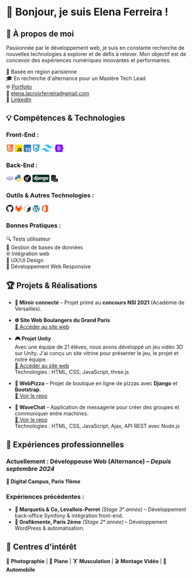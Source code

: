 # 👋 Bonjour, je suis Elena Ferreira !

## 🚀 À propos de moi

Passionnée par le développement web, je suis en constante recherche de nouvelles technologies à explorer et de défis à relever. Mon objectif est de concevoir des expériences numériques innovantes et performantes.

📍 Basée en région parisienne  
🎓 En recherche d'alternance pour un Mastère Tech Lead  
🌐 [Portfolio](https://elena-ferreira.notion.site/Portfolio-725d518db1044e3cabbd23322622a29e?pvs=74)  
📧 elena.lacroixferreira@gmail.com  
🔗 [LinkedIn](https://www.linkedin.com/in/ferreira-elena/)

## 💡 Compétences & Technologies

### Front-End :

<img height="20" alt="html" src="images/html.png"> <img height="20" alt="javascript" src="images/js.png"> <img height="20" alt="typescript" src="images/typescript.png"> <img height="20" alt="css" src="images/css.png"> <img height="20" alt="Tailwind" src="images/Tailwind.png"> <img height="20" alt="bootstrap" src="images/Bootstrap.png">

### Back-End :

<img height="20" alt="php" src="images/php.png"> <img height="20" alt="python" src="images/python.png"> <img height="20" alt="symfony" src="images/symfony.svg"> <img height="20" alt="django" src="images/django.svg"> <img height="20" alt="sql" src="images/sql.png">

### Outils & Autres Technologies :

<img height="20" alt="github" src="images/github.svg"> <img height="20" alt="gitlab" src="images/gitlab.png"> <img height="20" alt="bash" src="images/bash.png"> <img height="20" alt="wordpress" src="images/wordpress.png"> <img height="20" alt="office" src="images/office.png">

### Bonnes Pratiques :

🔍 Tests utilisateur  
💾 Gestion de bases de données  
🌐 Intégration web  
🎨 UX/UI Design  
📱 Développement Web Responsive

## 🏆 Projets & Réalisations

- **🏅 Miroir connecté** – Projet primé au **concours NSI 2021** (Académie de Versailles).

- **🌐 Site Web Boulangers du Grand Paris**  
  [🔗 Accéder au site web](https://boulangersdugrandparis.com/accueil/)

- **🎮 Projet Unity**  
  Avec une équipe de 21 élèves, nous avons développé un jeu vidéo 3D sur Unity. J'ai conçu un site vitrine pour présenter le jeu, le projet et notre équipe.  
  [🔗 Accéder au site web](https://unity.skyhosting.fr/)  
  Technologies : HTML, CSS, JavaScript, three.js

- **🍕 WebPizza** – Projet de boutique en ligne de pizzas avec **Django** et **Bootstrap**.  
  [🔗 Voir le repo](https://github.com/ElenaFerreira/Webpizza)

- **💬 WaveChat** – Application de messagerie pour créer des groupes et communiquer entre machines.  
  [🔗 Voir le repo](https://github.com/ElenaFerreira/WaveChatWebsite)  
  Technologies : HTML, CSS, JavaScript, Ajax, API REST avec Node.js

## 🏢 Expériences professionnelles

### **Actuellement : Développeuse Web (Alternance)** – _Depuis septembre 2024_

**📍 Digital Campus, Paris 11ème**

### **Expériences précédentes :**

- **📍 Marquetis & Co, Levallois-Perret** _(Stage 3ᵉ année)_ – Développement back-office Symfony & intégration front-end.
- **📍 Grafikmente, Paris 2ème** _(Stage 2ᵉ année)_ – Développement WordPress & automatisation.

## 🎨 Centres d'intérêt

📸 **Photographie** | 🎹 **Piano** | 🏋️ **Musculation** | 🎬 **Montage Vidéo** | 🚗 **Automobile**
